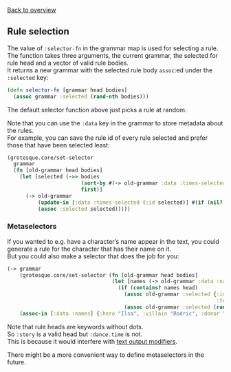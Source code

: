 [Back to overview](overview.md)

## Rule selection
The value of `:selector-fn` in the grammar map is used for selecting a rule.  
The function takes three arguments, the current grammar, the selected for rule head and a vector of valid rule bodies.  
It returns a new grammar with the selected rule body `assoc`:ed under the `:selected` key:  
```clojure
(defn selector-fn [grammar head bodies]
  (assoc grammar :selected (rand-nth bodies)))
```

The default selector function above just picks a rule at random.

Note that you can use the `:data` key in the grammar to store metadata about the rules.  
For example, you can save the rule id of every rule selected and prefer those that have been selected least:  
```clojure
(grotesque.core/set-selector 
  grammar 
  (fn [old-grammar head bodies]
    (let [selected (->> bodies
                        (sort-by #(-> old-grammar :data :times-selected ((:id %))))
                        first)]
      (-> old-grammar
          (update-in [:data :times-selected (:id selected)] #(if (nil? %) 1 (inc %)))
          (assoc :selected selected)))))
```

### Metaselectors
If you wanted to e.g. have a character’s name appear in the text, 
you could generate a rule for the character that has their name on it.  
But you could also make a selector that does the job for you:  
```clojure
(-> grammar
    (grotesque.core/set-selector (fn [old-grammar head bodies]
                                  (let [names (-> old-grammar :data :names)]
                                    (if (contains? names head)
                                      (assoc old-grammar :selected {:id   :meta
                                                                    :text [(get names head)]})
                                      (assoc old-grammar :selected (rand-nth bodies))))))
    (assoc-in [:data :names] {:hero "Ilsa", :villain "Rodric", :donor "Mustiff"}))
```
Note that rule heads are keywords without dots.  
So `:story` is a valid head but `:dance.time` is not.  
This is because it would interfere with [text output modifiers](modifiers.md).

There might be a more convenient way to define metaselectors in the future. 